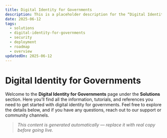 ```yaml
---
title: Digital Identity for Governments
description: This is a placeholder description for the “Digital Identity for Governments” page, giving readers a quick overview of what they can expect to find here.
date: 2025-06-12
tags:
  - solutions
  - digital-identity-for-governments
  - security
  - deployment
  - roadmap
  - overview
updatedOn: 2025-06-12
---
```

# Digital Identity for Governments

Welcome to the **Digital Identity for Governments** page under the **Solutions** section. Here you’ll find all the information, tutorials, and references you need to get started with digital identity for governments. Feel free to explore the details below, and if you have any questions, reach out to our support or community channels.

> _This content is generated automatically — replace it with real copy before going live._ 
